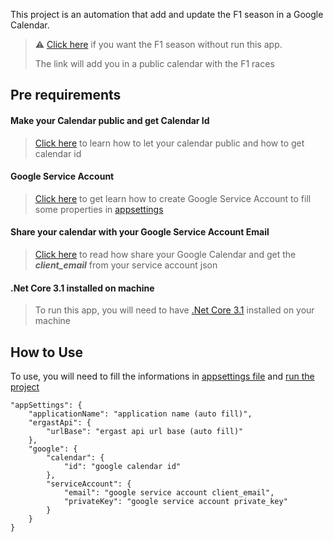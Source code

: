 This project is an automation that add and update the F1 season in a Google Calendar.

> ⚠️ [Click here](https://calendar.google.com/calendar/u/0?cid=ZjdycmM5b2V1bmVhbWhpN2dnMzlic29kczBAZ3JvdXAuY2FsZW5kYXIuZ29vZ2xlLmNvbQ) if you want the F1 season without run this app. 
> <p>The link will add you in a public calendar with the F1 races</p>

## Pre requirements
#### **Make your Calendar public and get Calendar Id**
> [Click here](https://yabdab.zendesk.com/hc/en-us/articles/205945926-Find-Google-Calendar-ID) to learn how to let your calendar public and how to get calendar id

#### **Google Service Account**
> [Click here](https://support.google.com/a/answer/7378726?hl=en) to get learn how to create Google Service Account to fill some properties in [appsettings](src/Script.FormulaOneCalendar/appsettings.json)

#### **Share your calendar with your Google Service Account Email**
> [Click here](https://support.google.com/a/users/answer/37082?hl=en) to read how share your Google Calendar and get the ***client_email*** from your service account json

#### **.Net Core 3.1 installed on machine**
> To run this app, you will need to have [.Net Core 3.1](https://dotnet.microsoft.com/en-us/download/dotnet/3.1) installed on your machine

## How to Use
To use, you will need to fill the informations in [appsettings file](src/Script.FormulaOneCalendar/appsettings.json) and [run the project](src/Script.FormulaOneCalendar)

```
"appSettings": {
    "applicationName": "application name (auto fill)",
    "ergastApi": {
        "urlBase": "ergast api url base (auto fill)"
    },
    "google": {
        "calendar": {
            "id": "google calendar id"
        },
        "serviceAccount": {
            "email": "google service account client_email",
            "privateKey": "google service account private_key"
        }
    }
}
```
